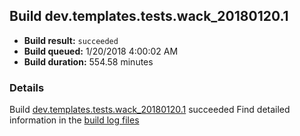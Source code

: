## Build dev.templates.tests.wack_20180120.1
- **Build result:** `succeeded`
- **Build queued:** 1/20/2018 4:00:02 AM
- **Build duration:** 554.58 minutes
### Details
Build [dev.templates.tests.wack_20180120.1](https://winappstudio.visualstudio.com/web/build.aspx?pcguid=a4ef43be-68ce-4195-a619-079b4d9834c2&builduri=vstfs%3a%2f%2f%2fBuild%2fBuild%2f24728) succeeded
Find detailed information in the [build log files](https://uwpctdiags.blob.core.windows.net/buildlogs/dev.templates.tests.wack_20180120.1_logs.zip)
